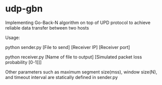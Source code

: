 # udp-gbn
Implementing Go-Back-N algorithm on top of UPD protocol to achieve reliable data transfer between two hosts

Usage:

python sender.py [File to send] [Receiver IP] [Receiver port]

python receiver.py [Name of file to output] [Simulated packet loss probability [0-1]]]

Other parameters such as maximum segment size(mss), window size(N), and timeout interval are statically defined in sender.py
